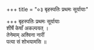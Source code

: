 +++
title = "०३ बृहस्पतिः प्रथमः सूर्यायाः"

+++
बृहस्पतिः प्रथमः सूर्यायाः  
शीर्षे केषाँ अकल्पयत् ।  
तेनेमाम् अश्विना नारीं  
पत्या सं शोभयामसि ॥